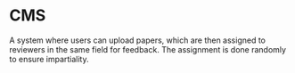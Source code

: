 # CMS
 A system where users can upload papers, which are then assigned to reviewers in the same field for feedback. The assignment is done randomly to ensure impartiality.
